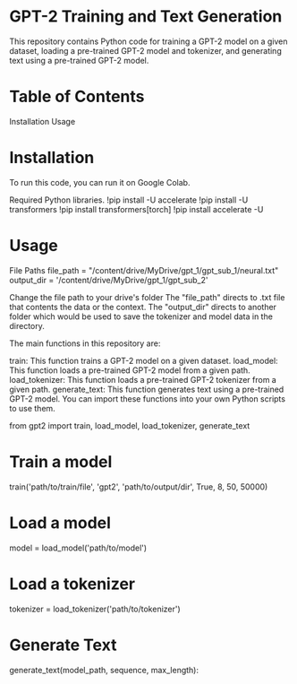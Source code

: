 # GPT-2 Training and Text Generation
This repository contains Python code for training a GPT-2 model on a given dataset, loading a pre-trained GPT-2 model and tokenizer, and generating text using a pre-trained GPT-2 model.

# Table of Contents
Installation
Usage

# Installation
To run this code, you can run it on Google Colab.

Required Python libraries.
!pip install -U accelerate
!pip install -U transformers
!pip install transformers[torch]
!pip install accelerate -U

# Usage

File Paths
file_path = "/content/drive/MyDrive/gpt_1/gpt_sub_1/neural.txt"
output_dir = '/content/drive/MyDrive/gpt_1/gpt_sub_2'

Change the file path to your drive's folder
The "file_path" directs to .txt file that contents the data or the context.
The "output_dir" directs to another folder which would be used to save the tokenizer and model data in the directory.

The main functions in this repository are:

train: This function trains a GPT-2 model on a given dataset.
load_model: This function loads a pre-trained GPT-2 model from a given path.
load_tokenizer: This function loads a pre-trained GPT-2 tokenizer from a given path.
generate_text: This function generates text using a pre-trained GPT-2 model.
You can import these functions into your own Python scripts to use them. 

from gpt2 import train, load_model, load_tokenizer, generate_text

# Train a model
train('path/to/train/file', 'gpt2', 'path/to/output/dir', True, 8, 50, 50000)

# Load a model
model = load_model('path/to/model')

# Load a tokenizer
tokenizer = load_tokenizer('path/to/tokenizer')

# Generate Text
generate_text(model_path, sequence, max_length):
